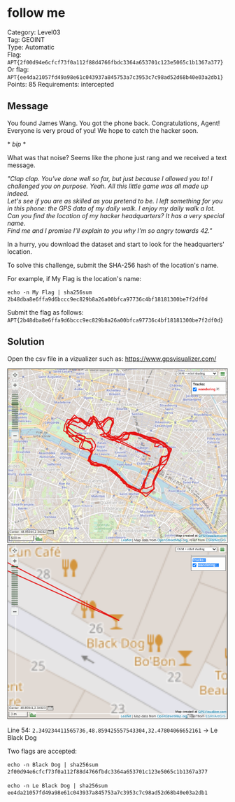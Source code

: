# follow me

Category: Level03  
Tag: GEOINT  
Type: Automatic  
Flag: `APT{2f00d94e6cfcf73f0a112f88d4766fbdc3364a653701c123e5065c1b1367a377}`  
Or flag: `APT{ee4da21057fd49a98e61c043937a845753a7c3953c7c98ad52d68b40e03a2db1}`  
Points: 85
Requirements: intercepted

## Message

You found James Wang. You got the phone back. Congratulations, Agent! Everyone is very proud of you! We hope to catch the hacker soon.

\* *bip* \*

What was that noise? Seems like the phone just rang and we received a text message.

*"Clap clap. You've done well so far, but just because I allowed you to! I challenged you on purpose. Yeah. All this little game was all made up indeed.  
Let's see if you are as skilled as you pretend to be. I left something for you in this phone: the GPS data of my daily walk. I enjoy my daily walk a lot. Can you find the location of my hacker headquarters? It has a very special name.  
Find me and I promise I'll explain to you why I'm so angry towards 42."*

In a hurry, you download the dataset and start to look for the headquarters' location.

To solve this challenge, submit the SHA-256 hash of the location's name.

For example, if My Flag is the location's name:
```
echo -n My Flag | sha256sum
2b48dba8e6ffa9d6bccc9ec829b8a26a00bfca97736c4bf18181300be7f2df0d
```

Submit the flag as follows:  
`APT{2b48dba8e6ffa9d6bccc9ec829b8a26a00bfca97736c4bf18181300be7f2df0d}`

## Solution

Open the csv file in a vizualizer such as: https://www.gpsvisualizer.com/

<p align="center">
  <img src="gpsviz00.png" alt="GPS viz 00" width="700" />
  <img src="gpsviz01.png" alt="GPS viz 01" width="700" />
</p>

Line 54: `2.349234411565736,48.859425557543304,32.47804066652161` -> Le Black Dog

Two flags are accepted:

```
echo -n Black Dog | sha256sum
2f00d94e6cfcf73f0a112f88d4766fbdc3364a653701c123e5065c1b1367a377

echo -n Le Black Dog | sha256sum
ee4da21057fd49a98e61c043937a845753a7c3953c7c98ad52d68b40e03a2db1
```
